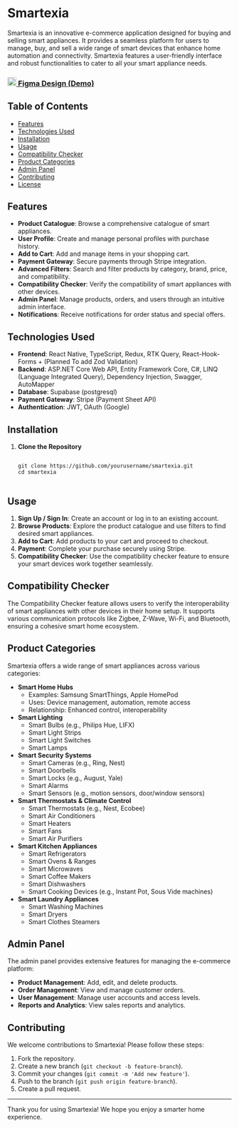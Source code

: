 # Smartexia

Smartexia is an innovative e-commerce application designed for buying and selling smart appliances. It provides a seamless platform for users to manage, buy, and sell a wide range of smart devices that enhance home automation and connectivity. Smartexia features a user-friendly interface and robust functionalities to cater to all your smart appliance needs.

### [<img src="https://www.vectorlogo.zone/logos/figma/figma-icon.svg" alt="figma" width="20" height="20"/> Figma Design (Demo)](https://www.figma.com/proto/kLIpOEmLKaLM9dgd6S2bsK/Untitled?node-id=445-4655&t=FSKX6ZmZgJGtbY79-0&scaling=min-zoom&content-scaling=fixed&page-id=445%3A1271) 
## Table of Contents
- [Features](#features)
- [Technologies Used](#technologies-used)
- [Installation](#installation)
- [Usage](#usage)
- [Compatibility Checker](#compatibility-checker)
- [Product Categories](#product-categories)
- [Admin Panel](#admin-panel)
- [Contributing](#contributing)
- [License](#license)

<a name="features"></a>
## Features
<ul>
<li><strong>Product Catalogue</strong>: Browse a comprehensive catalogue of smart appliances.</li>
<li><strong>User Profile</strong>: Create and manage personal profiles with purchase history.</li>
<li><strong>Add to Cart</strong>: Add and manage items in your shopping cart.</li>
<li><strong>Payment Gateway</strong>: Secure payments through Stripe integration.</li>
<li><strong>Advanced Filters</strong>: Search and filter products by category, brand, price, and compatibility.</li>
<li><strong>Compatibility Checker</strong>: Verify the compatibility of smart appliances with other devices.</li>
<li><strong>Admin Panel</strong>: Manage products, orders, and users through an intuitive admin interface.</li>
<li><strong>Notifications</strong>: Receive notifications for order status and special offers.</li>
</ul>


## Technologies Used
<ul>
<li><strong>Frontend</strong>: React Native, TypeScript, Redux, RTK Query, React-Hook-Forms + (Planned To add Zod Validation)</li>
<li><strong>Backend</strong>: ASP.NET Core Web API, Entity Framework Core, C#, LINQ (Language Integrated Query), Dependency Injection, Swagger, AutoMapper</li>
<li><strong>Database</strong>: Supabase (postgresql)</li>
<li><strong>Payment Gateway</strong>: Stripe (Payment Sheet API)</li>
<li><strong>Authentication</strong>: JWT, OAuth (Google) </li>
</ul>

<a name="installation"></a>
## Installation
<ol>
<li><strong>Clone the Repository</strong>
<pre>
<code>
git clone https://github.com/yourusername/smartexia.git
cd smartexia
</code>
</pre>
</li>
</ol>

<a name="usage"></a>
## Usage
<ol>
<li><strong>Sign Up / Sign In</strong>: Create an account or log in to an existing account.</li>
<li><strong>Browse Products</strong>: Explore the product catalogue and use filters to find desired smart appliances.</li>
<li><strong>Add to Cart</strong>: Add products to your cart and proceed to checkout.</li>
<li><strong>Payment</strong>: Complete your purchase securely using Stripe.</li>
<li><strong>Compatibility Checker</strong>: Use the compatibility checker feature to ensure your smart devices work together seamlessly.</li>
</ol>

<a name="compatibility-checker"></a>
## Compatibility Checker
<p>The Compatibility Checker feature allows users to verify the interoperability of smart appliances with other devices in their home setup. It supports various communication protocols like Zigbee, Z-Wave, Wi-Fi, and Bluetooth, ensuring a cohesive smart home ecosystem.</p>

<a name="product-categories"></a>
## Product Categories
<p>Smartexia offers a wide range of smart appliances across various categories:</p>
<ul>
<li><strong>Smart Home Hubs</strong>
<ul>
<li>Examples: Samsung SmartThings, Apple HomePod</li>
<li>Uses: Device management, automation, remote access</li>
<li>Relationship: Enhanced control, interoperability</li>
</ul>
</li>
<li><strong>Smart Lighting</strong>
<ul>
<li>Smart Bulbs (e.g., Philips Hue, LIFX)</li>
<li>Smart Light Strips</li>
<li>Smart Light Switches</li>
<li>Smart Lamps</li>
</ul>
</li>
<li><strong>Smart Security Systems</strong>
<ul>
<li>Smart Cameras (e.g., Ring, Nest)</li>
<li>Smart Doorbells</li>
<li>Smart Locks (e.g., August, Yale)</li>
<li>Smart Alarms</li>
<li>Smart Sensors (e.g., motion sensors, door/window sensors)</li>
</ul>
</li>
<li><strong>Smart Thermostats & Climate Control</strong>
<ul>
<li>Smart Thermostats (e.g., Nest, Ecobee)</li>
<li>Smart Air Conditioners</li>
<li>Smart Heaters</li>
<li>Smart Fans</li>
<li>Smart Air Purifiers</li>
</ul>
</li>
<li><strong>Smart Kitchen Appliances</strong>
<ul>
<li>Smart Refrigerators</li>
<li>Smart Ovens & Ranges</li>
<li>Smart Microwaves</li>
<li>Smart Coffee Makers</li>
<li>Smart Dishwashers</li>
<li>Smart Cooking Devices (e.g., Instant Pot, Sous Vide machines)</li>
</ul>
</li>
<li><strong>Smart Laundry Appliances</strong>
<ul>
<li>Smart Washing Machines</li>
<li>Smart Dryers</li>
<li>Smart Clothes Steamers</li>
</ul>
</li>
</ul>

<a name="admin-panel"></a>
## Admin Panel
<p>The admin panel provides extensive features for managing the e-commerce platform:</p>
<ul>
<li><strong>Product Management</strong>: Add, edit, and delete products.</li>
<li><strong>Order Management</strong>: View and manage customer orders.</li>
<li><strong>User Management</strong>: Manage user accounts and access levels.</li>
<li><strong>Reports and Analytics</strong>: View sales reports and analytics.</li>
</ul>

<a name="contributing"></a>
## Contributing
<p>We welcome contributions to Smartexia! Please follow these steps:</p>
<ol>
<li>Fork the repository.</li>
<li>Create a new branch (<code>git checkout -b feature-branch</code>).</li>
<li>Commit your changes (<code>git commit -m 'Add new feature'</code>).</li>
<li>Push to the branch (<code>git push origin feature-branch</code>).</li>
<li>Create a pull request.</li>
</ol>

<!---
<a name="license"></a>
## License
<p>This project is licensed under the MIT License. See the <a href="LICENSE">LICENSE</a> file for details.</p>
-->



---

<p>Thank you for using Smartexia! We hope you enjoy a smarter home experience.</p>
